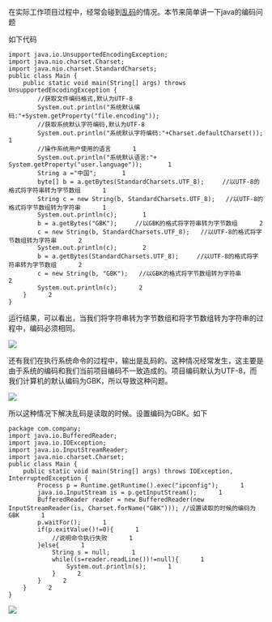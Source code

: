 在实际工作项目过程中，经常会碰到[乱码](https://so.csdn.net/so/search?q=%E4%B9%B1%E7%A0%81&spm=1001.2101.3001.7020)的情况。本节来简单讲一下java的编码问题

如下代码

```
import java.io.UnsupportedEncodingException;      
import java.nio.charset.Charset;      
import java.nio.charset.StandardCharsets;      
public class Main {      
    public static void main(String[] args) throws UnsupportedEncodingException {      
        //获取文件编码格式,默认为UTF-8      
        System.out.println("系统默认编码:"+System.getProperty("file.encoding"));      
        //获取系统默认字符编码,默认为UTF-8      
        System.out.println("系统默认字符编码:"+Charset.defaultCharset());      1
        //操作系统用户使用的语言      1
        System.out.println("系统默认语言:"+ System.getProperty("user.language"));       1
        String a ="中国";       1
        byte[] b = a.getBytes(StandardCharsets.UTF_8);     //以UTF-8的格式将字符串转为字节数组      1
        String c = new String(b, StandardCharsets.UTF_8);   //以UTF-8的格式将字节数组转为字符串      1
        System.out.println(c);       1
        b = a.getBytes("GBK");     //以GBK的格式将字符串转为字节数组      2
        c = new String(b, StandardCharsets.UTF_8);   //以UTF-8的格式将字节数组转为字符串      2
        System.out.println(c);       2
        b = a.getBytes(StandardCharsets.UTF_8);     //以UTF-8的格式将字符串转为字节数组      2
        c = new String(b, "GBK");   //以GBK的格式将字节数组转为字符串      2
        System.out.println(c);      2
    }      2
}
```


运行结果，可以看出，当我们将字符串转为字节数组和将字节数组转为字符串的过程中，编码必须相同。

![](https://img-blog.csdnimg.cn/20200713234639239.png?x-oss-process=image/watermark,type_ZmFuZ3poZW5naGVpdGk,shadow_10,text_aHR0cHM6Ly9ibG9nLmNzZG4ubmV0L3FxXzM2MTE5MTky,size_16,color_FFFFFF,t_70)

还有我们在执行系统命令的过程中，输出是乱码的。这种情况经常发生，这主要是由于系统的编码和我们当前项目编码不一致造成的。项目编码默认为UTF-8，而我们计算机的默认编码为GBK，所以导致这种问题。

![](https://img-blog.csdnimg.cn/20200713234938440.png?x-oss-process=image/watermark,type_ZmFuZ3poZW5naGVpdGk,shadow_10,text_aHR0cHM6Ly9ibG9nLmNzZG4ubmV0L3FxXzM2MTE5MTky,size_16,color_FFFFFF,t_70)

所以这种情况下解决乱码是读取的时候。设置编码为GBK。如下

```
package com.company;       
import java.io.BufferedReader;      
import java.io.IOException;      
import java.io.InputStreamReader;      
import java.nio.charset.Charset;      
public class Main {      
    public static void main(String[] args) throws IOException, InterruptedException {      
        Process p = Runtime.getRuntime().exec("ipconfig");      1
        java.io.InputStream is = p.getInputStream();      1
        BufferedReader reader = new BufferedReader(new InputStreamReader(is, Charset.forName("GBK"))); //设置读取的时候的编码为GBK      1
        p.waitFor();      1
        if(p.exitValue()!=0){      1
            //说明命令执行失败      1
        }else{      1
            String s = null;      1
            while((s=reader.readLine())!=null){      1
                System.out.println(s);      1
            }      2
        }      2
    }      2
}
```


![](https://img-blog.csdnimg.cn/20200713235108376.png?x-oss-process=image/watermark,type_ZmFuZ3poZW5naGVpdGk,shadow_10,text_aHR0cHM6Ly9ibG9nLmNzZG4ubmV0L3FxXzM2MTE5MTky,size_16,color_FFFFFF,t_70)